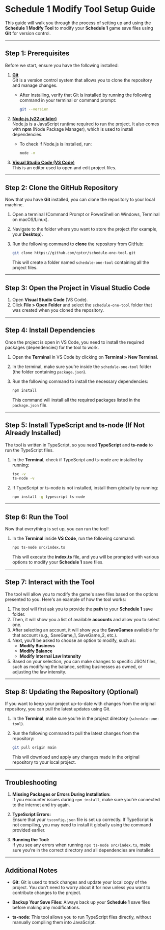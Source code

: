 
# **Schedule 1 Modify Tool Setup Guide**

This guide will walk you through the process of setting up and using the **Schedule 1 Modify Tool** to modify your **Schedule 1** game save files using **Git** for version control.

---

## **Step 1: Prerequisites**

Before we start, ensure you have the following installed:

1. **[Git](https://git-scm.com/downloads)**  
   Git is a version control system that allows you to clone the repository and manage changes.
   
   - After installing, verify that Git is installed by running the following command in your terminal or command prompt:
     ```bash
     git --version
     ```

2. **[Node.js (v22 or later)](https://nodejs.org/en/download)**  
   Node.js is a JavaScript runtime required to run the project. It also comes with **npm** (Node Package Manager), which is used to install dependencies.

   - To check if Node.js is installed, run:
     ```bash
     node -v
     ```

3. **[Visual Studio Code (VS Code)](https://code.visualstudio.com/download)**  
   This is an editor used to open and edit project files.

---

## **Step 2: Clone the GitHub Repository**

Now that you have **Git** installed, you can clone the repository to your local machine.

1. Open a terminal (Command Prompt or PowerShell on Windows, Terminal on macOS/Linux).
2. Navigate to the folder where you want to store the project (for example, your **Desktop**).
3. Run the following command to **clone** the repository from GitHub:

   ```bash
   git clone https://github.com/cptcr/schedule-one-tool.git
   ```

   This will create a folder named `schedule-one-tool` containing all the project files.

---

## **Step 3: Open the Project in Visual Studio Code**

1. Open **Visual Studio Code** (VS Code).
2. Click **File > Open Folder** and select the `schedule-one-tool` folder that was created when you cloned the repository.

---

## **Step 4: Install Dependencies**

Once the project is open in VS Code, you need to install the required packages (dependencies) for the tool to work.

1. Open the **Terminal** in VS Code by clicking on **Terminal > New Terminal**.
2. In the terminal, make sure you're inside the `schedule-one-tool` folder (the folder containing `package.json`).
3. Run the following command to install the necessary dependencies:

   ```bash
   npm install
   ```

   This command will install all the required packages listed in the `package.json` file.

---

## **Step 5: Install TypeScript and ts-node (If Not Already Installed)**

The tool is written in TypeScript, so you need **TypeScript** and **ts-node** to run the TypeScript files.

1. In the **Terminal**, check if TypeScript and ts-node are installed by running:

   ```bash
   tsc -v
   ts-node -v
   ```

2. If TypeScript or ts-node is not installed, install them globally by running:

   ```bash
   npm install -g typescript ts-node
   ```

---

## **Step 6: Run the Tool**

Now that everything is set up, you can run the tool!

1. In the **Terminal** inside **VS Code**, run the following command:

   ```bash
   npx ts-node src/index.ts
   ```

   This will execute the **index.ts** file, and you will be prompted with various options to modify your **Schedule 1** save files.

---

## **Step 7: Interact with the Tool**

The tool will allow you to modify the game's save files based on the options presented to you. Here's an example of how the tool works:

1. The tool will first ask you to provide the **path** to your **Schedule 1** save folder.
2. Then, it will show you a list of available **accounts** and allow you to select one.
3. After selecting an account, it will show you the **SaveGames** available for that account (e.g., SaveGame_1, SaveGame_2, etc.).
4. Next, you'll be asked to choose an option to modify, such as:
   - **Modify Business**
   - **Modify Balance**
   - **Modify Internal Law Intensity**
5. Based on your selection, you can make changes to specific JSON files, such as modifying the balance, setting businesses as owned, or adjusting the law intensity.

---

## **Step 8: Updating the Repository (Optional)**

If you want to keep your project up-to-date with changes from the original repository, you can pull the latest updates using Git.

1. In the **Terminal**, make sure you're in the project directory (`schedule-one-tool`).
2. Run the following command to pull the latest changes from the repository:

   ```bash
   git pull origin main
   ```

   This will download and apply any changes made in the original repository to your local project.

---

## **Troubleshooting**

1. **Missing Packages or Errors During Installation:**  
   If you encounter issues during `npm install`, make sure you're connected to the internet and try again.

2. **TypeScript Errors:**  
   Ensure that your `tsconfig.json` file is set up correctly. If TypeScript is not compiling, you may need to install it globally using the command provided earlier.

3. **Running the Tool:**  
   If you see any errors when running `npx ts-node src/index.ts`, make sure you're in the correct directory and all dependencies are installed.

---

## **Additional Notes**

- **Git**: Git is used to track changes and update your local copy of the project. You don't need to worry about it for now unless you want to contribute changes to the project.
  
- **Backup Your Save Files**: Always back up your **Schedule 1** save files before making any modifications.

- **ts-node**: This tool allows you to run TypeScript files directly, without manually compiling them into JavaScript.
